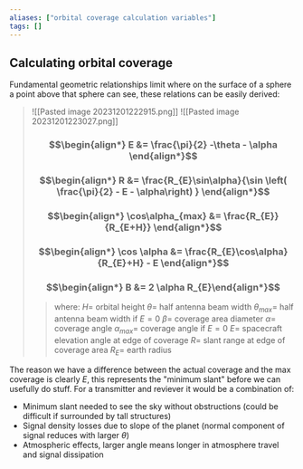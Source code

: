```yaml
---
aliases: ["orbital coverage calculation variables"]
tags: []
---
```


## Calculating orbital coverage

Fundamental geometric relationships limit where on the surface of a sphere a point above that sphere can see, these relations can be easily derived:

> ![[Pasted image 20231201222915.png]]
> ![[Pasted image 20231201223027.png]]
> ### $$\begin{align*} E &= \frac{\pi}{2} -\theta  - \alpha  \end{align*}$$
> ### $$\begin{align*} R &= \frac{R_{E}\sin\alpha}{\sin \left( \frac{\pi}{2} - E - \alpha\right) }  \end{align*}$$
> ### $$\begin{align*} \cos\alpha_{max} &= \frac{R_{E}}{R_{E+H}} \end{align*}$$
> ### $$\begin{align*} \cos \alpha   &= \frac{R_{E}\cos\alpha}{R_{E}+H} - E \end{align*}$$
> ### $$\begin{align*} B &= 2 \alpha R_{E}\end{align*}$$
>> where:
>> $H=$ orbital height 
>> $\theta=$ half antenna beam width
>> $\theta_{max}=$ half antenna beam width if $E=0$
>> $\beta=$ coverage area diameter
>> $\alpha=$ coverage angle
>> $\alpha_{max}=$ coverage angle if $E=0$
>> $E=$ spacecraft elevation angle at edge of coverage
>> $R=$ slant range at edge of coverage area
>> $R_{E}=$ earth radius

The reason we have a difference between the actual coverage and the max coverage is clearly $E$, this represents the "minimum slant" before we can usefully do stuff. For a transmitter and reviever it would be a combination of:
- Minimum slant needed to see the sky without obstructions (could be difficult if surrounded by tall structures)
- Signal density losses due to slope of the planet (normal component of signal reduces with larger $\theta$)
- Atmospheric effects, larger angle means longer in atmosphere travel and signal dissipation
